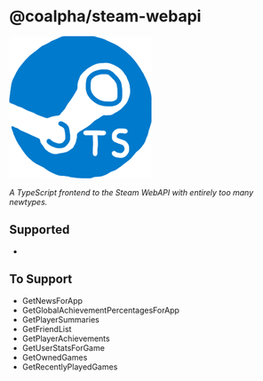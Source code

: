 # @coalpha/steam-webapi

![If anyone wants to make me an icon, I'd be glad](misc/icon.png)

*A TypeScript frontend to the Steam WebAPI with entirely too many newtypes.*

## Supported

- 

## To Support

- GetNewsForApp
- GetGlobalAchievementPercentagesForApp
- GetPlayerSummaries
- GetFriendList
- GetPlayerAchievements
- GetUserStatsForGame
- GetOwnedGames
- GetRecentlyPlayedGames

